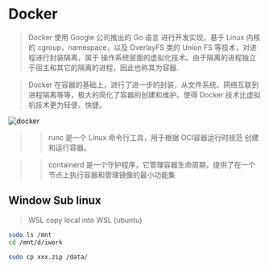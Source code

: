 # Docker

> Docker 使用 Google 公司推出的 Go 语言 进行开发实现，基于 Linux 内核的 cgroup，namespace，以及 OverlayFS 类的 Union FS 等技术，对进程进行封装隔离，属于 操作系统层面的虚拟化技术。由于隔离的进程独立于宿主和其它的隔离的进程，因此也称其为容器.

> Docker 在容器的基础上，进行了进一步的封装，从文件系统、网络互联到进程隔离等等，极大的简化了容器的创建和维护。使得 Docker 技术比虚拟机技术更为轻便、快捷。

![docker](https://docs.microsoft.com/en-us/virtualization/windowscontainers/deploy-containers/media/docker-on-linux.png)

>> runc 是一个 Linux 命令行工具，用于根据 OCI容器运行时规范 创建和运行容器。

>> containerd 是一个守护程序，它管理容器生命周期，提供了在一个节点上执行容器和管理镜像的最小功能集


## Window Sub linux

> WSL copy local into WSL (ubuntu)

```bash
sudo ls /mnt
cd /mnt/d/iwork

sudo cp xxx.zip /data/
```
